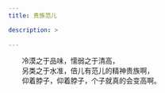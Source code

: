 ```yaml
---
title: 贵族范儿

description: >
   
---
```

&#160; &#160; &#160; &#160;冷漠之于品味，懦弱之于清高，  
&#160; &#160; &#160; &#160;另类之于水准，倍儿有范儿的精神贵族啊，  
&#160; &#160; &#160; &#160;仰着脖子，仰着脖子，个子就真的会变高啊。  
